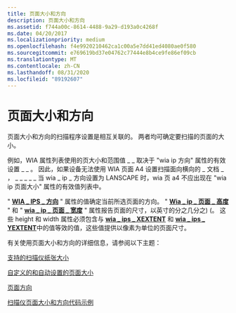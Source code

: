 ```yaml
---
title: 页面大小和方向
description: 页面大小和方向
ms.assetid: f744a00c-8614-4488-9a29-d193a0c4268f
ms.date: 04/20/2017
ms.localizationpriority: medium
ms.openlocfilehash: f4e9920210462ca1c00a5e7dd41ed4080ae0f580
ms.sourcegitcommit: e769619bd37e04762c77444e8b4ce9fe86ef09cb
ms.translationtype: MT
ms.contentlocale: zh-CN
ms.lasthandoff: 08/31/2020
ms.locfileid: "89192607"
---
```

# <a name="page-size-and-orientation"></a>页面大小和方向


页面大小和方向的扫描程序设置是相互关联的。 两者均可确定要扫描的页面的大小。

例如，WIA 属性列表使用的页大小和范围值 \_ \_ 取决于 "wia ip 方向" 属性的有效设置 \_ \_ 。 因此，如果设备无法使用 WIA 页面 A4 设置扫描面向横向的 \_ 文档 \_ ， \_ \_ \_ \_ \_ 当 wia \_ ip \_ 方向设置为 LANSCAPE 时，wia 页 a4 不应出现在 "wia ip 页面大小" 属性的有效值列表中。

" [**WIA \_ IPS \_ 方向**](./wia-ips-orientation.md) " 属性的值确定当前所选页面的方向。 " [**Wia \_ ip \_ 页面 \_ 高度**](./wia-ips-page-height.md) " 和 " [**wia \_ ip \_ 页面 \_ 宽度**](./wia-ips-page-width.md) " 属性报告页面的尺寸，以英寸的分之几分之)  (。 这些 height 和 width 属性必须包含与 [**wia \_ ips \_ XEXTENT**](./wia-ips-xextent.md) 和 [**wia \_ ips \_ YEXTENT**](./wia-ips-yextent.md)中的值等效的值，这些值提供以像素为单位的页面尺寸。

有关使用页面大小和方向的详细信息，请参阅以下主题：

[支持的扫描仪纸张大小](supported-scanner-paper-sizes.md)

[自定义的和自动设置的页面大小](custom-and-auto-page-sizes.md)

[页面方向](page-orientation.md)

[扫描仪页面大小和方向代码示例](page-size-and-orientation-code-examples.md)

 

